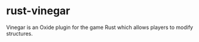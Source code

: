 rust-vinegar
============

Vinegar is an Oxide plugin for the game Rust which allows players to modify structures.

